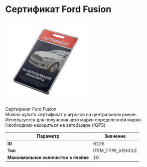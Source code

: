 # Сертификат Ford Fusion

![Item Image](../img/6225.webp?raw=true)

Сертификат Ford Fusion<br>Можно купить сертификат у игроков на центральном рынке.<br>Используется для получения авто марки определенной марки.<br>Необходимо находиться на автобазаре (/GPS)


| Параметр | Значение |
|----------|----------|
| **ID** | 6225 |
| **Тип** | ITEM_TYPE_VEHICLE |
| **Максимальное количество в ячейке** | 10 |

